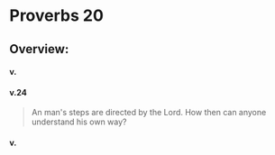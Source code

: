 # Proverbs 20

## Overview:



#### v.
>

#### v.24
>An man's steps are directed by the Lord. How then can anyone understand his own way?



#### v.
>

